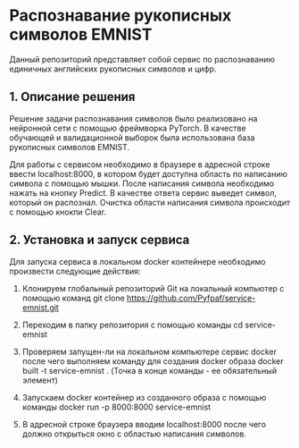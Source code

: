 # Распознавание рукописных символов EMNIST

Данный репозиторий представляет собой сервис по распознаванию единичных английских рукописных символов и цифр.
## 1. Описание решения

Решение задачи распознавания символов было реализовано на нейронной сети с помощью фреймворка PyTorch.
В качестве обучающей и валидационной выборок была использована база рукописных символов EMNIST.

Для работы с сервисом необходимо в браузере в адресной строке ввести localhost:8000, в котором будет доступна область по написанию символа с помощью мышки.
После написания символа необходимо нажать на кнопку Predict. В качестве ответа сервис выведет символ, который он распознал.
Очистка области написания символа происходит с помощью кнокпи Clear.


## 2. Установка и запуск сервиса

Для запуска сервиса в локальном docker контейнере необходимо произвести следующие действия:

1. Клонируем глобальный репозиторий Git на локальный компьютер с помощью команд
git clone https://github.com/Pyfpaf/service-emnist.git

2. Переходим в папку репозитория с помощью команды
cd service-emnist

3. Проверяем запущен-ли на локальном компьютере сервис docker после чего выполняем команду для создания docker образа
docker built -t service-emnist .
(Точка в конце команды - ее обязательный элемент)

4. Запускаем docker контейнер из созданного образа с помощью команды
docker run -p 8000:8000 service-emnist

5. В адресной строке браузера вводим localhost:8000 после чего должно открыться окно с областью написания символов.

